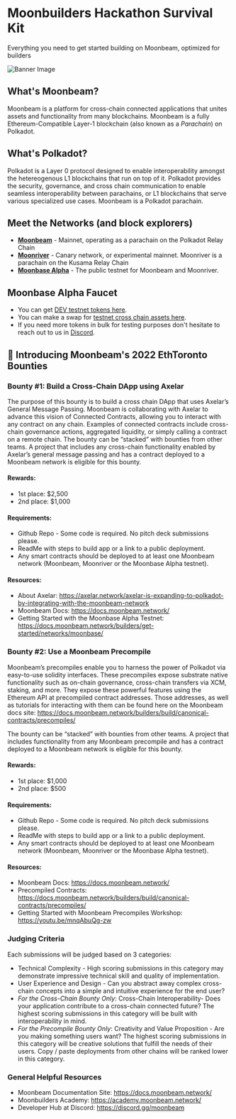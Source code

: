 # Moonbuilders Hackathon Survival Kit
Everything you need to get started building on Moonbeam, optimized for builders

![Banner Image](https://i.ibb.co/GnvpLcw/Featured-Images-4.png)

## What's Moonbeam?
Moonbeam is a platform for cross-chain connected applications that unites assets and functionality from many blockchains. Moonbeam is a fully Ethereum-Compatible Layer-1 blockchain (also known as a *Parachain*) on Polkadot.

## What's Polkadot?
Polkadot is a Layer 0 protocol designed to enable interoperability amongst the hetereogenous L1 blockchains that run on top of it. Polkadot provides the security, governance, and cross chain communication to enable seamless interoperability between parachains, or L1 blockchains that serve various specialized use cases. Moonbeam is a Polkadot parachain. 

## Meet the Networks (and block explorers)
* **<a href="https://moonscan.io/" target="_blank">Moonbeam</a>** - Mainnet, operating as a parachain on the Polkadot Relay Chain
* **<a href="https://moonriver.moonscan.io/" target="_blank">Moonriver</a>** - Canary network, or experimental mainnet. Moonriver is a parachain on the Kusama Relay Chain
* **<a href="https://moonbase.moonscan.io/" target="_blank">Moonbase Alpha</a>** - The public testnet for Moonbeam and Moonriver. 

## Moonbase Alpha Faucet
* You can get [DEV testnet tokens here](https://apps.moonbeam.network/moonbase-alpha/faucet/).
* You can make a swap for [testnet cross chain assets here](https://moonbeam-swap.netlify.app/#/swap).
* If you need more tokens in bulk for testing purposes don't hesitate to reach out to us in [Discord](https://discord.gg/moonbeam).

## 🎥 Introducing Moonbeam's 2022 EthToronto Bounties

### Bounty #1: Build a Cross-Chain DApp using Axelar
The purpose of this bounty is to build a cross chain DApp that uses Axelar’s General Message Passing. Moonbeam is collaborating with Axelar to advance this vision of Connected Contracts, allowing you to interact with any contract on any chain. Examples of connected contracts include cross-chain governance actions, aggregated liquidity, or simply calling a contract on a remote chain. The bounty can be “stacked” with bounties from other teams. A project that includes any cross-chain functionality enabled by Axelar’s general message passing and has a contract deployed to a Moonbeam network is eligible for this bounty.

#### Rewards:
* 1st place: $2,500
* 2nd place: $1,000

#### Requirements:
* Github Repo - Some code is required. No pitch deck submissions please.
* ReadMe with steps to build app or a link to a public deployment.
* Any smart contracts should be deployed to at least one Moonbeam network (Moonbeam, Moonriver or the Moonbase Alpha testnet).

#### Resources:
* About Axelar: https://axelar.network/axelar-is-expanding-to-polkadot-by-integrating-with-the-moonbeam-network
* Moonbeam Docs: https://docs.moonbeam.network/
* Getting Started with the Moonbase Alpha Testnet: https://docs.moonbeam.network/builders/get-started/networks/moonbase/

### Bounty #2: Use a Moonbeam Precompile
Moonbeam’s precompiles enable you to harness the power of Polkadot via easy-to-use solidity interfaces. These precompiles expose substrate native functionality such as on-chain governance, cross-chain transfers via XCM, staking, and more. They expose these powerful features using the Ethereum API at precompiled contract addresses. Those addresses, as well as tutorials for interacting with them can be found here on the Moonbeam docs site: https://docs.moonbeam.network/builders/build/canonical-contracts/precompiles/

The bounty can be “stacked” with bounties from other teams. A project that includes functionality from any Moonbeam precompile and has a contract deployed to a Moonbeam network is eligible for this bounty.

#### Rewards:
* 1st place: $1,000
* 2nd place: $500

#### Requirements:
* Github Repo - Some code is required. No pitch deck submissions please.
* ReadMe with steps to build app or a link to a public deployment.
* Any smart contracts should be deployed to at least one Moonbeam network (Moonbeam, Moonriver or the Moonbase Alpha testnet).

#### Resources:
* Moonbeam Docs: https://docs.moonbeam.network/
* Precompiled Contracts: https://docs.moonbeam.network/builders/build/canonical-contracts/precompiles/
* Getting Started with Moonbeam Precompiles Workshop: https://youtu.be/mnqAbuQg-zw

### Judging Criteria
Each submissions will be judged based on 3 categories:

* Technical Complexity - High scoring submissions in this category may demonstrate impressive technical skill and quality of implementation.
* User Experience and Design - Can you abstract away complex cross-chain concepts into a simple and intuitive experience for the end user?
* *For the Cross-Chain Bounty Only*: Cross-Chain Interoperability- Does your application contribute to a cross-chain connected future? The highest scoring submissions in this category will be built with interoperability in mind.
* *For the Precompile Bounty Only*: Creativity and Value Proposition - Are you making something users want? The highest scoring submissions in this category will be creative solutions that fulfill the needs of their users. Copy / paste deployments from other chains will be ranked lower in this category.

### General Helpful Resources
* Moonbeam Documentation Site: https://docs.moonbeam.network/ 
* Moonbuilders Academy: https://academy.moonbeam.network/ 
* Developer Hub at Discord: https://discord.gg/moonbeam
